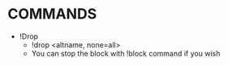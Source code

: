 # COMMANDS

+ !Drop
  + !drop <altname, none=all>
  + You can stop the block with !block command if you wish
